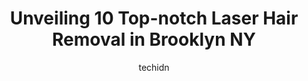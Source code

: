 ---
layout: ampstory
image: https://i0.wp.com/www.depkes.org/wp-content/uploads/2023/06/laser-hair-removal-0-in-brooklyn-ny-1685765948.jpeg?resize=640,853
author: techidn
featured: false
description: Discover the impressive array of Laser Hair Removal options in Brooklyn NY, where you can find 10 of the largest Laser Hair Removal establishments in the area. From renowned classics to hidd
title: Unveiling 10 Top-notch Laser Hair Removal in Brooklyn NY
cover:
   title: Unveiling 10 Top-notch Laser Hair Removal in Brooklyn NY
   subtitle: Rickpate
   background: https://www.depkes.org/wp-content/uploads/2023/06/laser-hair-removal-0-in-brooklyn-ny-1685765948.jpeg

pages: 
 - layout: thirds
   top: <h1>#1 Satori Laser</h1>
   bottom: "<p>Satori Hair laser is great! Reasonable prices and clean facility. Staff has always been kind and extremely patient. Vivian is very thoroughly and made me feel extremely c</p>"
   background: https://www.depkes.org/wp-content/uploads/2023/06/laser-hair-removal-1-in-brooklyn-ny-1685765948.jpeg
   backgroundblur: true
 - layout: thirds
   top: <h1>#2 LaserAway</h1>
   bottom: "<p>The hospitality here is amazing! Everyone is very nice and welcoming. Ive experienced 8 sessions for underarms, full legs, and full Brazilian and love the results. I s</p>"
   background: https://www.depkes.org/wp-content/uploads/2023/06/laser-hair-removal-2-in-brooklyn-ny-1685765949.jpeg
   cta:
      link: https://www.depkes.org/blog/unveiling-10-top-notch-laser-hair-removal-in-brooklyn-ny/
      text: Unveiling 10 Top-notch Laser Hair Removal in Brooklyn NY
 - layout: thirds
   top: <h1>#3 Beauty Of Nature</h1>
   bottom: "<p>432 Avenue P, Brooklyn, NY 11223, United States</p>"
   background: https://www.depkes.org/wp-content/uploads/2023/06/laser-hair-removal-3-in-brooklyn-ny-1685765950.jpeg
   cta:
      link: https://www.depkes.org/blog/unveiling-10-top-notch-laser-hair-removal-in-brooklyn-ny/
      text: Unveiling 10 Top-notch Laser Hair Removal in Brooklyn NY
 - layout: thirds
   top: <h1>#4 Aesthetic Allure</h1>
   bottom: "<p>2084 Homecrest Ave, Brooklyn, NY 11229, United States</p>"
   background: https://images.unsplash.com/photo-1567360425618-1594206637d2?ixlib=rb-4.0.3&ixid=MnwxMjA3fDB8MHxwaG90by1wYWdlfHx8fGVufDB8fHx8&auto=format&fit=crop&w=640&h=853&q=80
   cta:
      link: https://www.depkes.org/blog/unveiling-10-top-notch-laser-hair-removal-in-brooklyn-ny/
      text: Unveiling 10 Top-notch Laser Hair Removal in Brooklyn NY
 - layout: thirds
   top: <h1>#5 Brooklyn Laser Spa</h1>
   bottom: "<p>1222 Kings Hwy, Brooklyn, NY 11229, United States</p>"
   background: https://images.unsplash.com/photo-1591393223703-56fe1347ac62?ixlib=rb-4.0.3&ixid=MnwxMjA3fDB8MHxwaG90by1wYWdlfHx8fGVufDB8fHx8&auto=format&fit=crop&w=640&h=853&q=80
   cta:
      link: https://www.depkes.org/blog/unveiling-10-top-notch-laser-hair-removal-in-brooklyn-ny/
      text: Unveiling 10 Top-notch Laser Hair Removal in Brooklyn NY
 - layout: thirds
   top: <h1>#6 Bellalaser</h1>
   bottom: "<p>680 Manhattan Ave, Brooklyn, NY 11222, United States</p>"
   background: https://images.unsplash.com/photo-1602536052359-ef94c21c5948?ixlib=rb-4.0.3&ixid=MnwxMjA3fDB8MHxwaG90by1wYWdlfHx8fGVufDB8fHx8&auto=format&fit=crop&w=640&h=853&q=80
   cta:
      link: https://www.depkes.org/blog/unveiling-10-top-notch-laser-hair-removal-in-brooklyn-ny/
      text: Unveiling 10 Top-notch Laser Hair Removal in Brooklyn NY
 - layout: thirds
   top: <h1>#7 VR Laser Hair Removal</h1>
   bottom: "<p>403 Avenue X F1, Brooklyn, NY 11223, United States</p>"
   background: https://images.unsplash.com/photo-1510906594845-bc082582c8cc?ixlib=rb-4.0.3&ixid=MnwxMjA3fDB8MHxwaG90by1wYWdlfHx8fGVufDB8fHx8&auto=format&fit=crop&w=640&h=853&q=80
   cta:
      link: https://www.depkes.org/blog/unveiling-10-top-notch-laser-hair-removal-in-brooklyn-ny/
      text: Unveiling 10 Top-notch Laser Hair Removal in Brooklyn NY
 - layout: thirds
   middle: Continue reading...
   background: https://images.unsplash.com/photo-1604871000636-074fa5117945?ixlib=rb-4.0.3&ixid=MnwxMjA3fDB8MHxwaG90by1wYWdlfHx8fGVufDB8fHx8&auto=format&fit=crop&w=640&h=853&q=80
   cta:
      link: https://www.depkes.org/blog/unveiling-10-top-notch-laser-hair-removal-in-brooklyn-ny/
      text: Unveiling 10 Top-notch Laser Hair Removal in Brooklyn NY
      
---